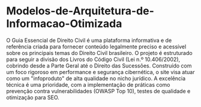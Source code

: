 # Modelos-de-Arquitetura-de-Informacao-Otimizada
O Guia Essencial de Direito Civil é uma plataforma informativa e de referência criada para fornecer conteúdo legalmente preciso e acessível sobre os principais temas do Direito Civil brasileiro. O projeto é estruturado para seguir a divisão dos Livros do Código Civil (Lei n.º 10.406/2002), cobrindo desde a Parte Geral até o Direito das Sucessões. Construído com um foco rigoroso em performance e segurança cibernética, o site visa atuar como um "infoproduto" de alta qualidade no nicho jurídico. A excelência técnica é uma prioridade, com a implementação de práticas como prevenção contra vulnerabilidades (OWASP Top 10), testes de qualidade e otimização para SEO.
